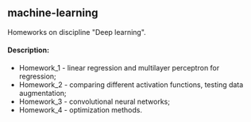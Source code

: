 ## machine-learning

Homeworks on discipline "Deep learning".

#### Description:
+ Homework_1 - linear regression and multilayer perceptron for regression;
+ Homework_2 - comparing different activation functions, testing data augmentation;
+ Homework_3 - convolutional neural networks;
+ Homework_4 - optimization methods.